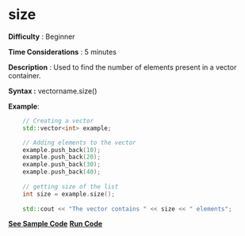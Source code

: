# size

**Difficulty** : Beginner

**Time Considerations** : 5 minutes

**Description** : Used to find the number of elements present in a vector container.

**Syntax :** vectorname.size()

**Example**:
```cpp
    // Creating a vector
    std::vector<int> example;

    // Adding elements to the vector
    example.push_back(10); 
    example.push_back(20); 
    example.push_back(30); 
    example.push_back(40); 
  
    // getting size of the list 
    int size = example.size(); 
  
    std::cout << "The vector contains " << size << " elements"; 
```
**[See Sample Code](../snippets/vector/size.cpp)**
**[Run Code]( https://rextester.com/FLGXD19090)**
